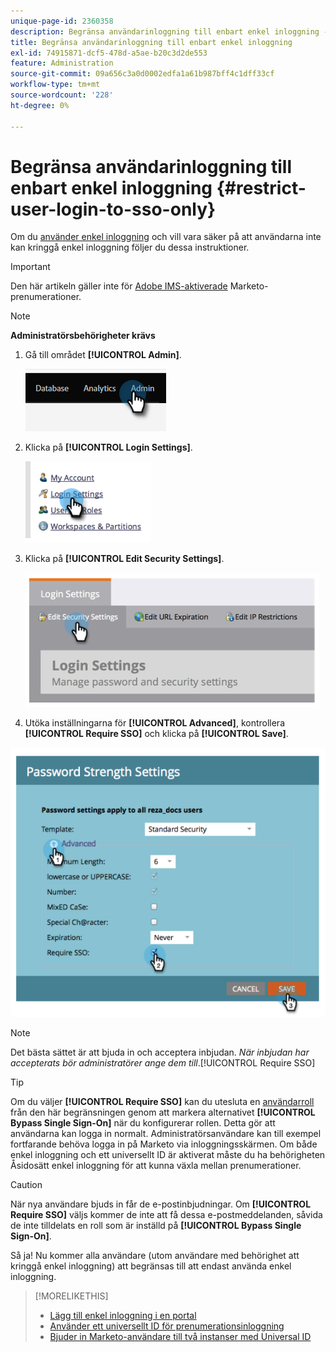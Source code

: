 ```yaml
---
unique-page-id: 2360358
description: Begränsa användarinloggning till enbart enkel inloggning - Marketo Docs - produktdokumentation
title: Begränsa användarinloggning till enbart enkel inloggning
exl-id: 74915871-dcf5-478d-a5ae-b20c3d2de553
feature: Administration
source-git-commit: 09a656c3a0d0002edfa1a61b987bff4c1dff33cf
workflow-type: tm+mt
source-wordcount: '228'
ht-degree: 0%

---
```


# Begränsa användarinloggning till enbart enkel inloggning {#restrict-user-login-to-sso-only}

Om du [använder enkel inloggning](/help/marketo/product-docs/administration/additional-integrations/add-single-sign-on-to-a-portal.md) och vill vara säker på att användarna inte kan kringgå enkel inloggning följer du dessa instruktioner.

>[!IMPORTANT]
>
>Den här artikeln gäller inte för [Adobe IMS-aktiverade](/help/marketo/product-docs/administration/marketo-with-adobe-identity/adobe-identity-management-overview.md) Marketo-prenumerationer.

>[!NOTE]
>
>**Administratörsbehörigheter krävs**

1. Gå till området **[!UICONTROL Admin]**.

   ![](assets/restrict-user-login-to-sso-only-1.png)

1. Klicka på **[!UICONTROL Login Settings]**.

   ![](assets/restrict-user-login-to-sso-only-2.png)

1. Klicka på **[!UICONTROL Edit Security Settings]**.

   ![](assets/restrict-user-login-to-sso-only-3.png)

1. Utöka inställningarna för **[!UICONTROL Advanced]**, kontrollera **[!UICONTROL Require SSO]** och klicka på **[!UICONTROL Save]**.

![](assets/restrict-user-login-to-sso-only-4.png)

>[!NOTE]
>
>Det bästa sättet är att bjuda in och acceptera inbjudan. _När inbjudan har accepterats bör administratörer ange dem till_.[!UICONTROL Require SSO]

>[!TIP]
>
>Om du väljer **[!UICONTROL Require SSO]** kan du utesluta en [användarroll](/help/marketo/product-docs/administration/users-and-roles/create-delete-edit-and-change-a-user-role.md) från den här begränsningen genom att markera alternativet **[!UICONTROL Bypass Single Sign-On]** när du konfigurerar rollen. Detta gör att användarna kan logga in normalt. Administratörsanvändare kan till exempel fortfarande behöva logga in på Marketo via inloggningsskärmen. Om både enkel inloggning och ett universellt ID är aktiverat måste du ha behörigheten Åsidosätt enkel inloggning för att kunna växla mellan prenumerationer.

>[!CAUTION]
>
>När nya användare bjuds in får de e-postinbjudningar. Om **[!UICONTROL Require SSO]** väljs kommer de inte att få dessa e-postmeddelanden, såvida de inte tilldelats en roll som är inställd på **[!UICONTROL Bypass Single Sign-On]**.

Så ja! Nu kommer alla användare (utom användare med behörighet att kringgå enkel inloggning) att begränsas till att endast använda enkel inloggning.

>[!MORELIKETHIS]
>
>* [Lägg till enkel inloggning i en portal](/help/marketo/product-docs/administration/additional-integrations/add-single-sign-on-to-a-portal.md)
>* [Använder ett universellt ID för prenumerationsinloggning](/help/marketo/product-docs/administration/settings/using-a-universal-id-for-subscription-login.md)
>* [Bjuder in Marketo-användare till två instanser med Universal ID](https://nation.marketo.com/t5/Knowledgebase/Inviting-Marketo-Users-to-Two-Instances-with-Universal-ID-UID/ta-p/251122)
